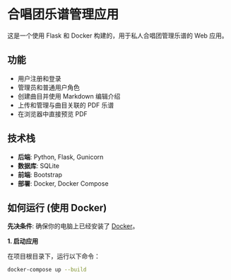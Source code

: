 # 合唱团乐谱管理应用

这是一个使用 Flask 和 Docker 构建的，用于私人合唱团管理乐谱的 Web 应用。

## 功能
- 用户注册和登录
- 管理员和普通用户角色
- 创建曲目并使用 Markdown 编辑介绍
- 上传和管理与曲目关联的 PDF 乐谱
- 在浏览器中直接预览 PDF

## 技术栈
- **后端**: Python, Flask, Gunicorn
- **数据库**: SQLite
- **前端**: Bootstrap
- **部署**: Docker, Docker Compose

## 如何运行 (使用 Docker)

**先决条件**: 确保你的电脑上已经安装了 [Docker](https://www.docker.com/products/docker-desktop/)。

**1. 启动应用**

在项目根目录下，运行以下命令：

```bash
docker-compose up --build